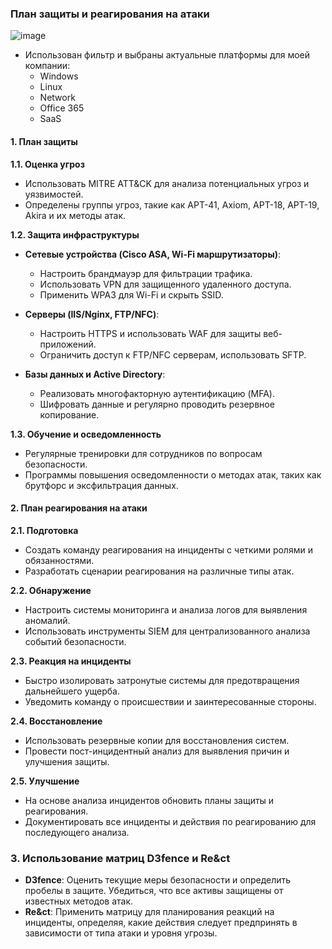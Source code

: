 ### План защиты и реагирования на атаки

![image](/img/MyCompany.png)

- Использован фильтр и выбраны актуальные платформы для моей компании:
    - Windows
    - Linux
    - Network
    - Office 365
    - SaaS

#### 1. План защиты

**1.1. Оценка угроз**
- Использовать MITRE ATT&CK для анализа потенциальных угроз и уязвимостей.
- Определены группы угроз, такие как APT-41, Axiom, APT-18, APT-19, Akira и их методы атак.

**1.2. Защита инфраструктуры**
- **Сетевые устройства (Cisco ASA, Wi-Fi маршрутизаторы)**:
  - Настроить брандмауэр для фильтрации трафика.
  - Использовать VPN для защищенного удаленного доступа.
  - Применить WPA3 для Wi-Fi и скрыть SSID.

- **Серверы (IIS/Nginx, FTP/NFC)**:
  - Настроить HTTPS и использовать WAF для защиты веб-приложений.
  - Ограничить доступ к FTP/NFC серверам, использовать SFTP.

- **Базы данных и Active Directory**:
  - Реализовать многофакторную аутентификацию (MFA).
  - Шифровать данные и регулярно проводить резервное копирование.

**1.3. Обучение и осведомленность**
- Регулярные тренировки для сотрудников по вопросам безопасности.
- Программы повышения осведомленности о методах атак, таких как брутфорс и эксфильтрация данных.

#### 2. План реагирования на атаки

**2.1. Подготовка**
- Создать команду реагирования на инциденты с четкими ролями и обязанностями.
- Разработать сценарии реагирования на различные типы атак.

**2.2. Обнаружение**
- Настроить системы мониторинга и анализа логов для выявления аномалий.
- Использовать инструменты SIEM для централизованного анализа событий безопасности.

**2.3. Реакция на инциденты**
- Быстро изолировать затронутые системы для предотвращения дальнейшего ущерба.
- Уведомить команду о происшествии и заинтересованные стороны.

**2.4. Восстановление**
- Использовать резервные копии для восстановления систем.
- Провести пост-инцидентный анализ для выявления причин и улучшения защиты.

**2.5. Улучшение**
- На основе анализа инцидентов обновить планы защиты и реагирования.
- Документировать все инциденты и действия по реагированию для последующего анализа.

### 3. Использование матриц D3fence и Re&ct
- **D3fence**: Оценить текущие меры безопасности и определить пробелы в защите. Убедиться, что все активы защищены от известных методов атак.
- **Re&ct**: Применить матрицу для планирования реакций на инциденты, определяя, какие действия следует предпринять в зависимости от типа атаки и уровня угрозы.
